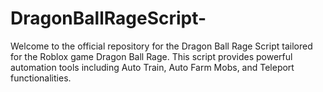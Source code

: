# DragonBallRageScript-
Welcome to the official repository for the Dragon Ball Rage Script tailored for the Roblox game Dragon Ball Rage. This script provides powerful automation tools including Auto Train, Auto Farm Mobs, and Teleport functionalities. 
